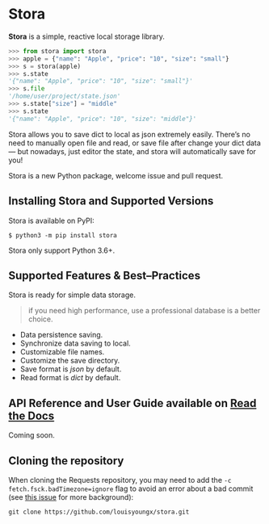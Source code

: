
# Stora

**Stora** is a simple, reactive local storage library.

```python
>>> from stora import stora
>>> apple = {"name": "Apple", "price": "10", "size": "small"}
>>> s = stora(apple)
>>> s.state
'{"name": "Apple", "price": "10", "size": "small"}'
>>> s.file
'/home/user/project/state.json'
>>> s.state["size"] = "middle"
>>> s.state
'{"name": "Apple", "price": "10", "size": "middle"}'
```

Stora allows you to save dict to local as json extremely easily. There’s no need to manually open file and read, or save file after change your dict data — but nowadays,  just editor the state, and stora will automatically save for you!

Stora is a new Python package, welcome issue and pull request.

## Installing Stora and Supported Versions

Stora is available on PyPI:

```shell
$ python3 -m pip install stora
```

Stora only support Python 3.6+.

## Supported Features & Best–Practices

Stora is ready for simple data storage.

> if you need high performance, use a professional database is a better choice.

- Data persistence saving.
- Synchronize data saving to local.
- Customizable file names.
- Customize the save directory.
- Save format is *json* by default.
- Read format is *dict* by default.

## API Reference and User Guide available on [Read the Docs](#)

Coming soon.

## Cloning the repository

When cloning the Requests repository, you may need to add the `-c
fetch.fsck.badTimezone=ignore` flag to avoid an error about a bad commit (see
[this issue](https://github.com/psf/requests/issues/2690) for more background):

```shell
git clone https://github.com/louisyoungx/stora.git
```

